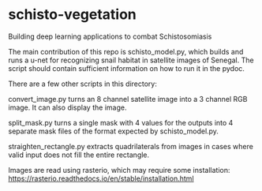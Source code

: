# schisto-vegetation
Building deep learning applications to combat Schistosomiasis

The main contribution of this repo is schisto_model.py, which builds
and runs a u-net for recognizing snail habitat in satellite images of
Senegal.  The script should contain sufficient information on how to
run it in the pydoc.

There are a few other scripts in this directory:

convert_image.py turns an 8 channel satellite image into a 3 channel
  RGB image.  It can also display the image.

split_mask.py turns a single mask with 4 values for the outputs into 4
  separate mask files of the format expected by schisto_model.py.

straighten_rectangle.py extracts quadrilaterals from images in cases
  where valid input does not fill the entire rectangle.



Images are read using rasterio, which may require some installation:
https://rasterio.readthedocs.io/en/stable/installation.html
